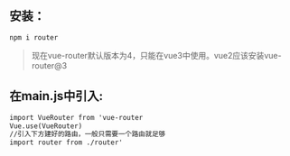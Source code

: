 ## 安装：
`npm i router`
>现在vue-router默认版本为4，只能在vue3中使用。vue2应该安装vue-router@3

## 在main.js中引入:
```HTML
import VueRouter from 'vue-router
Vue.use(VueRouter)  
//引入下方建好的路由，一般只需要一个路由就足够  
import router from ./router'
```
